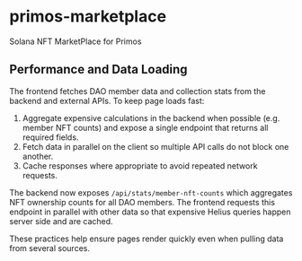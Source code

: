 # primos-marketplace
Solana NFT MarketPlace for Primos

## Performance and Data Loading

The frontend fetches DAO member data and collection stats from the backend and
external APIs. To keep page loads fast:

1. Aggregate expensive calculations in the backend when possible (e.g. member
   NFT counts) and expose a single endpoint that returns all required fields.
2. Fetch data in parallel on the client so multiple API calls do not block one
   another.
3. Cache responses where appropriate to avoid repeated network requests.

The backend now exposes `/api/stats/member-nft-counts` which aggregates NFT
ownership counts for all DAO members. The frontend requests this endpoint in
parallel with other data so that expensive Helius queries happen server side and
are cached.

These practices help ensure pages render quickly even when pulling data from
several sources.
